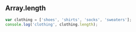 ## Array.length
```javascript
var clothing = ['shoes', 'shirts', 'socks', 'sweaters'];
console.log('clothing', clothing.length);
```
